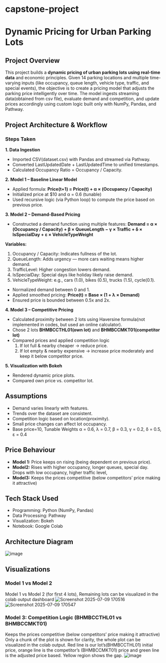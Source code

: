 # capstone-project
# Dynamic Pricing for Urban Parking Lots

## Project Overview
This project builds a **dynamic pricing of urban parking lots using real-time data** and economic principles. Given 14 parking locations and multiple time-varying inputs (like occupancy, queue length, vehicle type, traffic, and special events), the objective is to create a pricing model that adjusts the parking price intelligently over time.
The model ingests streaming data(obtained from csv file), evaluate demand and competition, and update prices accordingly using custom logic built only with NumPy, Pandas, and Pathway.

## Project Architecture & Workflow

### Steps Taken
**1.	Data Ingestion**

* Imported CSV(dataset.csv) with Pandas and streamed via Pathway.
* Converted LastUpdatedDate + LastUpdatedTime to unified timestamps.
* Calculated Occupancy Ratio = Occupancy / Capacity.

**2.	Model 1 – Baseline Linear Model**
* Applied formula: **Price(t+1) = Price(t) + α × (Occupancy / Capacity)**
* Initialized price at $10 and α = 0.6 (tunable)
* Used recursive logic (via Python loop) to compute the price based on previous price.

**3.	Model 2 – Demand-Based Pricing**
* Constructed a demand function using multiple features:
**Demand = α × (Occupancy / Capacity) + β × QueueLength − γ × Traffic + δ × IsSpecialDay + ε × VehicleTypeWeight**

**Variables:**
1.	Occupancy / Capacity: Indicates fullness of the lot.
2.	QueueLength: Adds urgency — more cars waiting means higher demand.
3.	TrafficLevel: Higher congestion lowers demand.
4.	IsSpecialDay: Special days like holiday likely raise demand.
5.	VehicleTypeWeight: e.g., cars (1.0), bikes (0.5), trucks (1.5), cycle(0.1).
   
* Normalized demand between 0 and 1.
* Applied smoothed pricing: **Price(t) = Base × (1 + λ × Demand)**
* Ensured price is bounded between 0.5x and 2x.

**4.	Model 3 – Competitive Pricing**
* Calculated proximity between 2 lots using Haversine formula(not implemented in codes, but used an online calculator).
* Chose 2 lots **BHMBCCTHL01(own lot)** and **BHMBCCMKT01(competitor lot)**
* Compared prices and applied competition logic
   1.	If lot full & nearby cheaper → reduce price.
   2.	If lot empty & nearby expensive → increase price moderately and keep it below competitor price.
   
**5.	Visualization with Bokeh**
* Rendered dynamic price plots.
* Compared own price vs. competitor lot.

## Assumptions
* Demand varies linearly with features.
* Trends over the dataset are consistent.
* Competition logic based on location(proximity).
* Small price changes can affect lot occupancy.
* Base price=10, Tunable Weights α = 0.6, λ = 0.7, β = 0.3, γ = 0.2, δ = 0.5, ε = 0.4

## Price Behaviour
* **Model 1:** Price keeps on rising (being dependent on previous price). 
* **Model2:** Rises with higher occupancy, longer queues, special day. Drops with low occupancy, higher traffic level, 
* **Model3:** Keeps the prices competitive (below competitors’ price making it attractive)

## Tech Stack Used
* Programming: Python (NumPy, Pandas)
* Data Processing: Pathway
* Visualization: Bokeh
* Notebook: Google Colab

## Architecture Diagram
![image](https://github.com/user-attachments/assets/d4fc509f-7df4-4e21-bf73-26e5b83d11af)

## Visualizations
### Model 1 vs Model 2
Model 1 vs Model 2 (for first 4 lots), Remaining lots can be visualized in the colab output dashboard
![Screenshot 2025-07-09 170516](https://github.com/user-attachments/assets/2e7c2072-8d1a-4891-a44f-1f612ceaa883)
![Screenshot 2025-07-09 170547](https://github.com/user-attachments/assets/ce838fe8-54aa-404b-9a5c-2bd1e3fb922b)


### Model 3: Competition Logic (BHMBCCTHL01 vs BHMBCCMKT01)
Keeps the prices competitive (below competitors’ price making it attractive)
Only a chunk of the plot is shown for clarity, the whole plot can be visualized in the colab output.
Red line is our lot’s(BHMBCCTHL01) initial price, orange line is the competitor’s (BHMBCCMKT01) price and green line is the adjusted price based. Yellow region shows the gap. 
![image](https://github.com/user-attachments/assets/398b93a8-6316-4311-9700-f65b6b1372ab)


